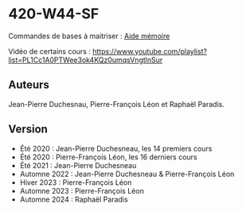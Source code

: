# 420-W44-SF

Commandes de bases à maitriser : [Aide mémoire](Aide-memoire.md)

Vidéo de certains cours : https://www.youtube.com/playlist?list=PL1Cc1A0PTWee3ok4KQz0umqsVngtlnSur

## Auteurs

Jean-Pierre Duchesnau, Pierre-François Léon et Raphaël Paradis.

## Version

- Été 2020 : Jean-Pierre Duchesneau, les 14 premiers cours
- Été 2020 : Pierre-François Léon, les 16 derniers cours
- Été 2021 : Jean-Pierre Duchesneau
- Automne 2022 : Jean-Pierre Duchesneau & Pierre-François Léon
- Hiver 2023 : Pierre-François Léon
- Automne 2023 : Pierre-François Léon
- Automne 2024 : Raphaël Paradis
